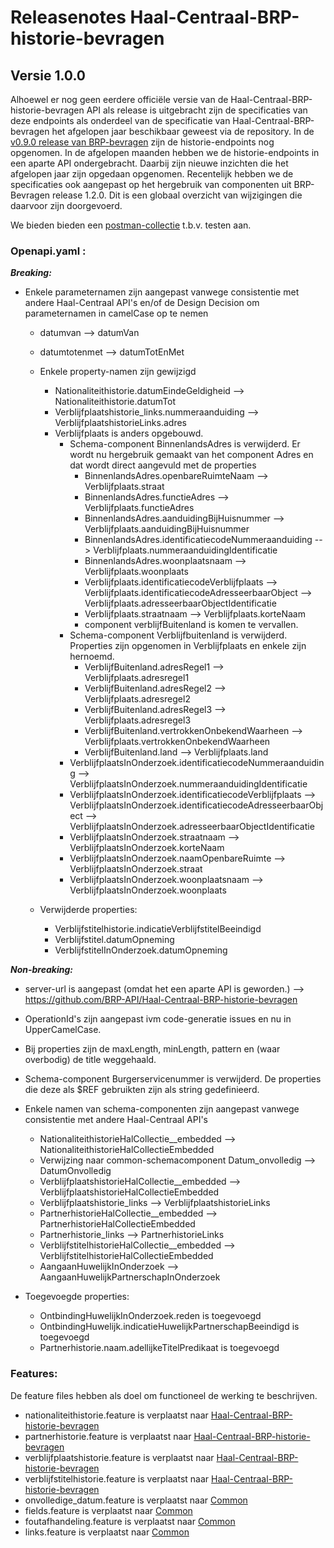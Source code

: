 # Releasenotes Haal-Centraal-BRP-historie-bevragen


## Versie 1.0.0

Alhoewel er nog geen eerdere officiële versie van de Haal-Centraal-BRP-historie-bevragen API als release is uitgebracht zijn de specificaties van deze endpoints als onderdeel van de specificatie van Haal-Centraal-BRP-bevragen het afgelopen jaar beschikbaar geweest via de repository. In de [v0.9.0 release van BRP-bevragen](https://github.com/BRP-API/Haal-Centraal-BRP-bevragen/tree/v0.9.0) zijn de historie-endpoints nog opgenomen. In de afgelopen maanden hebben we de historie-endpoints in een aparte API ondergebracht. Daarbij zijn nieuwe inzichten die het afgelopen jaar zijn opgedaan opgenomen. Recentelijk hebben we de specificaties ook aangepast op het hergebruik van componenten uit BRP-Bevragen release 1.2.0.
Dit is een globaal overzicht van wijzigingen die daarvoor zijn doorgevoerd.

We bieden bieden een [postman-collectie](https://github.com/BRP-API/Haal-Centraal-BRP-historie-bevragen/tree/master/test) t.b.v. testen aan.

### Openapi.yaml :

_**Breaking:**_

- Enkele parameternamen zijn aangepast vanwege consistentie met andere Haal-Centraal API's en/of de Design Decision om parameternamen in camelCase op te nemen  
  - datumvan --> datumVan
  - datumtotenmet --> datumTotEnMet  

  - Enkele property-namen zijn gewijzigd
    - Nationaliteithistorie.datumEindeGeldigheid --> Nationaliteithistorie.datumTot
    - Verblijfplaatshistorie_links.nummeraanduiding --> VerblijfplaatshistorieLinks.adres
    - Verblijfplaats is anders opgebouwd.
      - Schema-component BinnenlandsAdres is verwijderd. Er wordt nu hergebruik gemaakt van het component Adres en dat wordt direct aangevuld met de properties
        - BinnenlandsAdres.openbareRuimteNaam --> Verblijfplaats.straat
        - BinnenlandsAdres.functieAdres --> Verblijfplaats.functieAdres
        - BinnenlandsAdres.aanduidingBijHuisnummer --> Verblijfplaats.aanduidingBijHuisnummer
        - BinnenlandsAdres.identificatiecodeNummeraanduiding --> Verblijfplaats.nummeraanduidingIdentificatie
        - BinnenlandsAdres.woonplaatsnaam --> Verblijfplaats.woonplaats
        - Verblijfplaats.identificatiecodeVerblijfplaats --> Verblijfplaats.identificatiecodeAdresseerbaarObject --> Verblijfplaats.adresseerbaarObjectIdentificatie
        - Verblijfplaats.straatnaam --> Verblijfplaats.korteNaam
        - component verblijfBuitenland is komen te vervallen.
      - Schema-component Verblijfbuitenland is verwijderd. Properties zijn opgenomen in Verblijfplaats en enkele zijn hernoemd.
        - VerblijfBuitenland.adresRegel1 --> Verblijfplaats.adresregel1
        - VerblijfBuitenland.adresRegel2 --> Verblijfplaats.adresregel2  
        - VerblijfBuitenland.adresRegel3 --> Verblijfplaats.adresregel3  
        - VerblijfBuitenland.vertrokkenOnbekendWaarheen --> Verblijfplaats.vertrokkenOnbekendWaarheen
        - VerblijfBuitenland.land --> Verblijfplaats.land
      - VerblijfplaatsInOnderzoek.identificatiecodeNummeraanduiding --> VerblijfplaatsInOnderzoek.nummeraanduidingIdentificatie
      - VerblijfplaatsInOnderzoek.identificatiecodeVerblijfplaats --> VerblijfplaatsInOnderzoek.identificatiecodeAdresseerbaarObject --> VerblijfplaatsInOnderzoek.adresseerbaarObjectIdentificatie
      - VerblijfplaatsInOnderzoek.straatnaam --> VerblijfplaatsInOnderzoek.korteNaam
      - VerblijfplaatsInOnderzoek.naamOpenbareRuimte --> VerblijfplaatsInOnderzoek.straat
      - VerblijfplaatsInOnderzoek.woonplaatsnaam --> VerblijfplaatsInOnderzoek.woonplaats


  - Verwijderde properties:
    - Verblijfstitelhistorie.indicatieVerblijfstitelBeeindigd
    - Verblijfstitel.datumOpneming
    - VerblijfstitelInOnderzoek.datumOpneming



_**Non-breaking:**_
- server-url is aangepast (omdat het een aparte API is geworden.) --> https://github.com/BRP-API/Haal-Centraal-BRP-historie-bevragen
- OperationId's zijn aangepast ivm code-generatie issues en nu in UpperCamelCase.
- Bij properties zijn de maxLength, minLength, pattern en (waar overbodig) de title weggehaald.

- Schema-component Burgerservicenummer is verwijderd. De properties die deze als $REF gebruikten zijn als string gedefinieerd.


- Enkele namen van schema-componenten zijn aangepast vanwege consistentie met andere Haal-Centraal API's
  - NationaliteithistorieHalCollectie__embedded --> NationaliteithistorieHalCollectieEmbedded
  - Verwijzing naar common-schemacomponent Datum_onvolledig --> DatumOnvolledig
  - VerblijfplaatshistorieHalCollectie__embedded --> VerblijfplaatshistorieHalCollectieEmbedded
  - Verblijfplaatshistorie_links --> VerblijfplaatshistorieLinks
  - PartnerhistorieHalCollectie__embedded --> PartnerhistorieHalCollectieEmbedded
  - Partnerhistorie_links --> PartnerhistorieLinks
  - VerblijfstitelhistorieHalCollectie__embedded --> VerblijfstitelhistorieHalCollectieEmbedded
  - AangaanHuwelijkInOnderzoek --> AangaanHuwelijkPartnerschapInOnderzoek

- Toegevoegde properties:
  - OntbindingHuwelijkInOnderzoek.reden is toegevoegd
  - OntbindingHuwelijk.indicatieHuwelijkPartnerschapBeeindigd is toegevoegd
  - Partnerhistorie.naam.adellijkeTitelPredikaat is toegevoegd


### Features:

De feature files hebben als doel om functioneel de werking te beschrijven.

- nationaliteithistorie.feature is verplaatst naar [Haal-Centraal-BRP-historie-bevragen](./features)
- partnerhistorie.feature is verplaatst naar [Haal-Centraal-BRP-historie-bevragen](./features)
- verblijfplaatshistorie.feature is verplaatst naar [Haal-Centraal-BRP-historie-bevragen](./features)
- verblijfstitelhistorie.feature is verplaatst naar [Haal-Centraal-BRP-historie-bevragen](./features)
- onvolledige_datum.feature is verplaatst naar [Common](https://github.com/VNG-Realisatie/Haal-Centraal-common/tree/v1.2.0/features)
- fields.feature is verplaatst naar [Common](https://github.com/VNG-Realisatie/Haal-Centraal-common/tree/v1.2.0/features)
- foutafhandeling.feature is verplaatst naar [Common](https://github.com/VNG-Realisatie/Haal-Centraal-common/tree/v1.2.0/features)
- links.feature is verplaatst naar [Common](https://github.com/VNG-Realisatie/Haal-Centraal-common/tree/v1.2.0/features)
